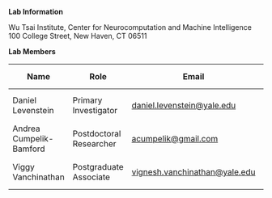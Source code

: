 **Lab Information**

Wu Tsai Institute, Center for Neurocomputation and Machine Intelligence
100 College Street, New Haven, CT 06511

**Lab Members**

| Name | Role | Email | Phone Number |
| ---- | ---- | -----| -----------|
| Daniel Levenstein | Primary Investigator | daniel.levenstein@yale.edu | XXX XXX XXXX |
| Andrea Cumpelik-Bamford | Postdoctoral Researcher | acumpelik@gmail.com | XXX XXX XXXX |
| Viggy Vanchinathan | Postgraduate Associate | vignesh.vanchinathan@yale.edu | XXX XXX XXXX|